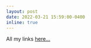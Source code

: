 ```yaml
---
layout: post
date: 2022-03-21 15:59:00-0400
inline: true
---
```


All my links [here...](https://aawais.bio.link)
